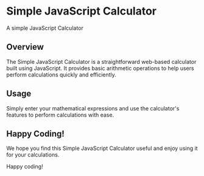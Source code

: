 # Simple JavaScript Calculator

A simple JavaScript Calculator

## Overview

The Simple JavaScript Calculator is a straightforward web-based calculator built using JavaScript. It provides basic arithmetic operations to help users perform calculations quickly and efficiently.

## Usage

Simply enter your mathematical expressions and use the calculator's features to perform calculations with ease.


## Happy Coding!

We hope you find this Simple JavaScript Calculator useful and enjoy using it for your calculations. 

Happy coding!

